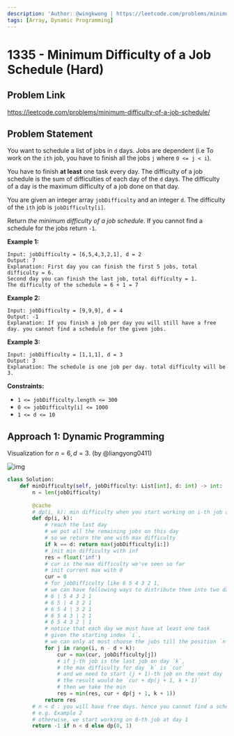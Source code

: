 ```yaml
---
description: 'Author: @wingkwong | https://leetcode.com/problems/minimum-difficulty-of-a-job-schedule/'
tags: [Array, Dynamic Programming]
---
```


# 1335 - Minimum Difficulty of a Job Schedule (Hard) 

## Problem Link

https://leetcode.com/problems/minimum-difficulty-of-a-job-schedule/

## Problem Statement

You want to schedule a list of jobs in `d` days. Jobs are dependent (i.e To work on the `ith` job, you have to finish all the jobs `j` where `0 <= j < i`).

You have to finish **at least** one task every day. The difficulty of a job schedule is the sum of difficulties of each day of the `d` days. The difficulty of a day is the maximum difficulty of a job done on that day.

You are given an integer array `jobDifficulty` and an integer `d`. The difficulty of the `ith` job is `jobDifficulty[i]`.

Return *the minimum difficulty of a job schedule*. If you cannot find a schedule for the jobs return `-1`.

**Example 1:**

```
Input: jobDifficulty = [6,5,4,3,2,1], d = 2
Output: 7
Explanation: First day you can finish the first 5 jobs, total difficulty = 6.
Second day you can finish the last job, total difficulty = 1.
The difficulty of the schedule = 6 + 1 = 7
```

**Example 2:**

```
Input: jobDifficulty = [9,9,9], d = 4
Output: -1
Explanation: If you finish a job per day you will still have a free day. you cannot find a schedule for the given jobs.
```

**Example 3:**

```
Input: jobDifficulty = [1,1,1], d = 3
Output: 3
Explanation: The schedule is one job per day. total difficulty will be 3.
```

**Constraints:**

- `1 <= jobDifficulty.length <= 300`
- `0 <= jobDifficulty[i] <= 1000`
- `1 <= d <= 10`

## Approach 1: Dynamic Programming

Visualization for $n = 6, d = 3$. (by @liangyong0411)

![img](https://assets.leetcode.com/users/images/73fd2807-5852-40ed-bbdb-ea2850fa5083_1665905141.513028.png)

<Tabs>
<TabItem value="py" label="Python">
<SolutionAuthor name="@wingkwong"/>

```py
class Solution:
    def minDifficulty(self, jobDifficulty: List[int], d: int) -> int:
        n = len(jobDifficulty)
    
        @cache
        # dp(i, k): min difficulty when you start working on i-th job at day `k`
        def dp(i, k):
            # reach the last day
            # we put all the remaining jobs on this day
            # so we return the one with max difficulty
            if k == d: return max(jobDifficulty[i:])
            # init min difficulty with inf 
            res = float('inf')
            # cur is the max difficulty we've seen so far
            # init current max with 0
            cur = 0
            # for jobDifficulty like 6 5 4 3 2 1, 
            # we can have following ways to distribute them into two days
            # 6 | 5 4 3 2 1
            # 6 5 | 4 3 2 1 
            # 6 5 4 | 3 2 1
            # 6 5 4 3 | 2 1
            # 6 5 4 3 2 | 1
            # notice that each day we must have at least one task
            # given the starting index `i`, 
            # we can only at most choose the jobs till the position `n - d + k - 1`
            for j in range(i, n - d + k):
                cur = max(cur, jobDifficulty[j])
                # if j-th job is the last job on day `k`, 
                # the max difficulty for day `k` is `cur`
                # and we need to start (j + 1)-th job on the next day
                # the result would be `cur + dp(j + 1, k + 1)`
                # then we take the min
                res = min(res, cur + dp(j + 1, k + 1))
            return res
        # n < d : you will have free days. hence you cannot find a schedule for the given jobs
        # e.g. Example 2
        # otherwise, we start working on 0-th job at day 1
        return -1 if n < d else dp(0, 1)
```

</TabItem>
</Tabs>